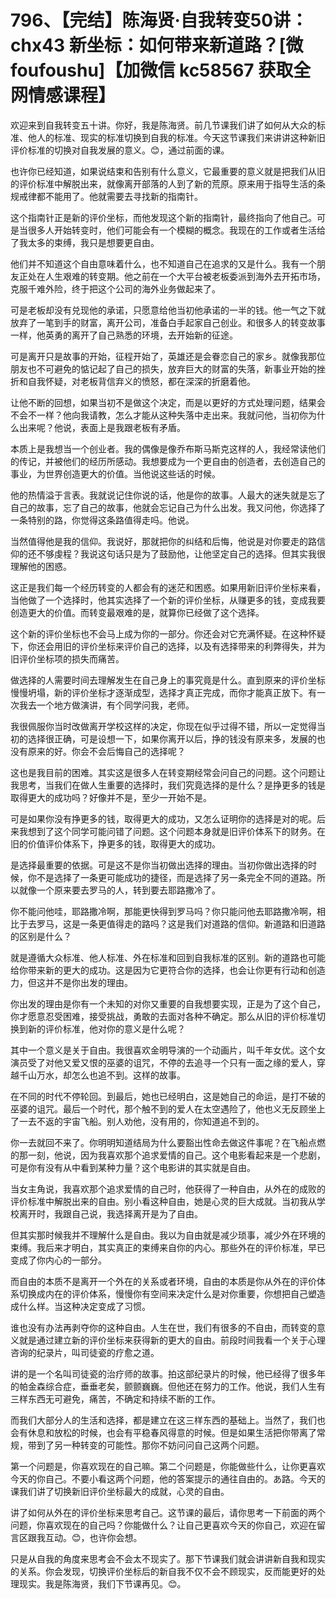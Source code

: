 # 796、【完结】陈海贤·自我转变50讲：chx43 新坐标：如何带来新道路？[微foufoushu]【加微信 kc58567 获取全网情感课程】

欢迎来到自我转变五十讲。你好，我是陈海贤。前几节课我们讲了如何从大众的标准、他人的标准、现实的标准切换到自我的标准。今天这节课我们来讲讲这种新旧评价标准的切换对自我发展的意义。😊，通过前面的课。

也许你已经知道，如果说结束和告别有什么意义，它最重要的意义就是把我们从旧的评价标准中解脱出来，就像离开部落的人到了新的荒原。原来用于指导生活的条规戒律都不能用了。他就需要去寻找新的指南针。

这个指南针正是新的评价坐标，而他发现这个新的指南针，最终指向了他自己。可是当很多人开始转变时，他们可能会有一个模糊的概念。我现在的工作或者生活给了我太多的束缚，我只是想要更自由。

他们并不知道这个自由意味着什么，也不知道自己在追求的又是什么。我有一个朋友正处在人生艰难的转变期。他之前在一个大平台被老板委派到海外去开拓市场，克服千难外险，终于把这个公司的海外业务做起来了。

可是老板却没有兑现他的承诺，只愿意给他当初他承诺的一半的钱。他一气之下就放弃了一笔到手的财富，离开公司，准备白手起家自己创业。和很多人的转变故事一样，他英勇的离开了自己熟悉的环境，去开始新的征途。

可是离开只是故事的开始，征程开始了，英雄还是会眷恋自己的家乡。就像我那位朋友也不可避免的惦记起了自己的损失，放弃巨大的财富的失落，新事业开始的挫折和自我怀疑，对老板背信弃义的愤怒，都在深深的折磨着他。

让他不断的回想，如果当初不是做这个决定，而是以更好的方式处理问题，结果会不会不一样？他向我请教，怎么才能从这种失落中走出来。我就问他，当初你为什么出来呢？他说，表面上是我跟老板有矛盾。

本质上是我想当一个创业者。我的偶像是像乔布斯马斯克这样的人，我经常读他们的传记，并被他们的经历所感动。我想要成为一个更自由的创造者，去创造自己的事业，为世界创造更大的价值。当他说这些话的时候。

他的热情溢于言表。我就说记住你说的话，他是你的故事。人最大的迷失就是忘了自己的故事，忘了自己的故事，他就会忘记自己为什么出发。我又问他，你选择了一条特别的路，你觉得这条路值得走吗。他说。

当然值得他是我的信仰。我说好，那就把你的纠结和后悔，他说是对你要走的路信仰的还不够虔程？我说这句话只是为了鼓励他，让他坚定自己的选择。但其实我很理解他的困惑。

这正是我们每一个经历转变的人都会有的迷茫和困惑。如果用新旧评价坐标来看，当他做了一个选择时，他其实选择了一个新的评价坐标，从赚更多的钱，变成我要创造更大的价值。而转变最艰难的是，就算你已经做了这个选择。

这个新的评价坐标也不会马上成为你的一部分。你还会对它充满怀疑。在这种怀疑下，你还会用旧的评价坐标来评价自己的选择，以及有选择带来的利弊得失，并为旧评价坐标项的损失而痛苦。

做选择的人需要时间去理解发生在自己身上的事究竟是什么。直到原来的评价坐标慢慢坍塌，新的评价坐标才逐渐成型，选择才真正完成，而你才能真正放下。有一次我去一个地方做演讲，有个同学问我，老师。

我很佩服你当时改做离开学校这样的决定，你现在似乎过得不错，所以一定觉得当初的选择很正确，可是设想一下，如果你离开以后，挣的钱没有原来多，发展的也没有原来的好。你会不会后悔自己的选择呢？

这也是我目前的困难。其实这是很多人在转变期经常会问自己的问题。这个问题让我思考，当我们在做人生重要的选择时，我们究竟选择的是什么？是挣更多的钱是取得更大的成功吗？好像并不是，至少一开始不是。

可是如果你没有挣更多的钱，取得更大的成功，又怎么证明你的选择是对的呢。后来我想到了这个同学可能问错了问题。这个问题本身就是旧评价体系下的财务。在旧的价值评价体系下，挣更多的钱，取得更大的成功。

是选择最重要的依据。可是这不是你当初做出选择的理由。当初你做出选择的时候，你不是选择了一条更可能成功的捷径，而是选择了另一条完全不同的道路。所以就像一个原来要去罗马的人，转到要去耶路撒冷了。

你不能问他哇，耶路撒冷啊，那能更快得到罗马吗？你只能问他去耶路撒冷啊，相比于去罗马，这是一条更值得走的路吗？这是我们对道路的信仰。新道路和旧道路的区别是什么？

就是遵循大众标准、他人标准、外在标准和回到自我标准的区别。新的道路也可能给你带来新的更大的成功。这是因为它更符合你的选择，也会让你更有行动和创造力，但这并不是你出发的理由。

你出发的理由是你有一个未知的对你又重要的自我想要实现，正是为了这个自己，你才愿意忍受困难，接受挑战，勇敢的去面对各种不确定。那么从旧的评价标准切换到新的评价标准，他对你的意义是什么呢？

其中一个意义是关于自由。我很喜欢金明导演的一个动画片，叫千年女优。这个女演员受了对他又爱又恨的巫婆的诅咒，不停的去追寻一个只有一面之缘的爱人，穿越千山万水，却怎么也追不到。这样的故事。

在不同的时代不停轮回。到最后，她也已经明白，这是她自己的命运，是打不破的巫婆的诅咒。最后一个时代，那个触不到的爱人在太空遇险了，他也义无反顾坐上了一去不返的宇宙飞船。别人劝他，没有用的，你知道追不到的。

你一去就回不来了。你明明知道结局为什么要豁出性命去做这件事呢？在飞船点燃的那一刻，他说，因为我喜欢那个追求爱情的自己。这个电影看起来是一个悲剧，可是你有没有从中看到某种力量？这个电影讲的其实就是自由。

当女主角说，我喜欢那个追求爱情的自己时，他获得了一种自由，从外在的成败的评价标准中解脱出来的自由。别小看这种自由，她是心灵的巨大成就。当初我从学校离开时，我跟自己说，我选择离开是为了自由。

但其实那时候我并不理解什么是自由。我以为自由就是减少琐事，减少外在环境的束缚。我后来才明白，其实真正的束缚来自你的内心。那些外在的评价标准，早已变成了你内心的一部分。

而自由的本质不是离开一个外在的关系或者环境，自由的本质是你从外在的评价体系切换成内在的评价体系，慢慢你有空间来决定什么是对你重要，你想把自己塑造成什么样。当这种决定变成了习惯。

谁也没有办法再剥夺你的这种自由。人生在世，我们有很多的不自由，而转变的意义就是通过建立新的评价坐标来获得新的更大的自由。前段时间我看一个关于心理咨询的纪录片，叫司徒瓷的疗愈之道。

讲的是一个名叫司徒瓷的治疗师的故事。拍这部纪录片的时候，他已经得了很多年的帕金森综合症，垂垂老矣，颤颤巍巍。但他还在努力的工作。他说，我们人生有三样东西无可避免，痛苦，不确定和持续不断的工作。

而我们大部分人的生活和选择，都是建立在这三样东西的基础上。当然了，我们也会有休息和放松的时候，也会有平稳春风得意的时候。但是如果生活把你带离了常规，带到了另一种转变的可能性。那你不妨问问自己这两个问题。

第一个问题是，你喜欢现在的自己嘛。第二个问题是，你能做些什么，让你更喜欢今天的你自己。不要小看这两个问题，他的答案提示的通往自由的。あ路。今天的课我们讲了切换新旧评价坐标最大的成就，心灵的自由。

讲了如何从外在的评价坐标来思考自己。这节课的最后，请你思考一下前面的两个问题，你喜欢现在的自己吗？你能做什么？让自己更喜欢今天的你自己，欢迎在留言区跟我互动。😊，也许你会想。

只是从自我的角度来思考会不会太不现实了。那下节课我们就会讲讲新自我和现实的关系。你会发现，切换评价坐标后的新自我不仅不会不顾现实，反而能更好的处理现实。我是陈海贤，我们下节课再见。😊。

